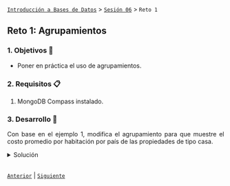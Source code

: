 [`Introducción a Bases de Datos`](../../Readme.md) > [`Sesión 06`](../Readme.md) > `Reto 1`
	
## Reto 1: Agrupamientos

<div style="text-align: justify;">

### 1. Objetivos :dart: 

- Poner en práctica el uso de agrupamientos.

### 2. Requisitos :clipboard:

1. MongoDB Compass instalado.

### 3. Desarrollo :rocket:

Con base en el ejemplo 1, modifica el agrupamiento para que muestre el costo promedio por habitación por país de las propiedades de tipo casa.

<details><summary>Solución</summary>
<p>

- Filtramos las propeidades con `$match`

   ```json
   {
      property_type: 'House',
      bedrooms: {$gte: 1}
   }
   ```
   
   ![imagen](imagenes/s6r11.png)
   
- Agregamos el costo por recámara con `$addFields`

   ```json
   {
      costo_recamara: {$divide: ["$price", "$bedrooms"]}
   }
   ```

   ![imagen](imagenes/s6r12.png)
   
- Agrupamos la suma de recamaras y del total agrupando en este caso por país. Para ello usamos `$group`.

   ```json
   {
     _id: "$address.country",
     recamaras: {
       $sum: 1
     },
     total: {
       $sum: "$costo_recamara"
     }
   }
   ```
   
   ![imagen](imagenes/s6r13.png)
   
- Agregamos el campo costo promedio para cada pas con `$addFields`, creamos un alias al `_id` para hacer más claro el valor que guarda.

   ```json
   {
     pais: "$_id",
     costo_promedio: {$divide: ["$total", "$recamaras"]}
   }
   ```
   
   ![imagen](imagenes/s6r15.png)
   
- Agregamos una proyección para quitar campos irrelevantes con `project`.

   ```json
   {
     _id:0,
     pais:1,
     costo_promedio:1
   }
   ```
   
   ![imagen](imagenes/s6r16.png)
 
</p>
</details> 

<br/>

[`Anterior`](../Ejemplo-01/Readme.md) | [`Siguiente`](../Readme.md#asociación-de-colecciones)   
